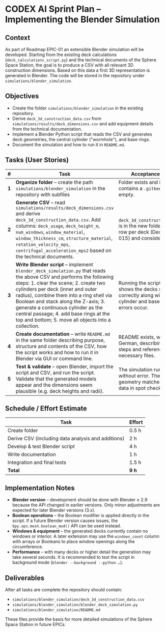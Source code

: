 # CODEX AI Sprint Plan – Implementing the Blender Simulation

## Context

As part of Roadmap EPIC-01 an extensible Blender simulation will be developed. Starting from the existing deck calculations (`deck_calculations_script.py`) and the technical documents of the Sphere Space Station, the goal is to produce a CSV with all relevant 3D construction dimensions. Based on this data a first 3D representation is generated in Blender. The code will be stored in the repository under `simulations/blender_simulation`.

## Objectives

- Create the folder `simulations/blender_simulation` in the existing repository.
- Derive `deck_3d_construction_data.csv` from `simulations/results/deck_dimensions.csv` and add equipment details from the technical documentation.
- Implement a Blender Python script that reads the CSV and generates deck geometries, the central cylinder ("wormhole"), and base rings.
- Document the simulation and how to run it in `README.md`.

## Tasks (User Stories)

| # | Task | Acceptance Criteria |
| --- | --- | --- |
| **1** | **Organize folder** – create the path `simulations/blender_simulation` in the repository with subfiles | Folder exists and initially contains a `.gitkeep` or is empty. |
| **2** | **Generate CSV** – read `simulations/results/deck_dimensions.csv` and derive `deck_3d_construction_data.csv`. Add columns: `deck_usage`, `deck_height_m`, `num_windows`, `window_material`, `window_thickness_cm`, `structure_material`, `rotation_velocity_mps`, `centrifugal_acceleration_mps2` based on the technical documents. | `deck_3d_construction_data.csv` is in the new folder with one row per deck (Deck 000–Deck 015) and consistent values. |
| **3** | **Write Blender script** – implement `blender_deck_simulation.py` that reads the above CSV and performs the following steps: 1. clear the scene; 2. create two cylinders per deck (inner and outer radius), combine them into a ring shell via Boolean and stack along the Z-axis; 3. generate a continuous cylinder as the central passage; 4. add base rings at the top and bottom; 5. move all objects into a collection. | Running the script in Blender shows the decks stacked correctly along with the central cylinder and base rings; no errors occur. |
| **4** | **Create documentation** – write `README.md` in the same folder describing purpose, structure and contents of the CSV, how the script works and how to run it in Blender via GUI or command line. | README exists, written in clear German, describing all relevant steps and referencing the necessary files. |
| **5** | **Test & validate** – open Blender, import the script and CSV, and run the script. Validate that the generated models appear and the dimensions seem plausible (e.g. deck heights and radii). | The simulation runs in Blender without error. The generated geometry matches the input data in spot checks. |

## Schedule / Effort Estimate

| Task | Effort |
| --- | --- |
| Create folder | 0.5 h |
| Derive CSV (including data analysis and additions) | 2 h |
| Develop & test Blender script | 4 h |
| Write documentation | 1 h |
| Integration and final tests | 1.5 h |
| **Total** | **9 h** |

## Implementation Notes

- **Blender version** – development should be done with Blender ≥ 2.9 because the API changed in earlier versions. Only minor adjustments are expected for later Blender versions (3.x).
- **Boolean operations** – the Boolean modifier is applied directly in the script. If a future Blender version causes issues, the `bpy.ops.mesh.boolean_mod()` API can be used instead.
- **Windows & equipment** – the generated decks currently contain no windows or interior. A later extension may use the `windows_count` column with arrays or Booleans to place window openings along the circumference.
- **Performance** – with many decks or higher detail the generation may take several seconds. It is recommended to test the script in background mode (`blender --background --python …`).

## Deliverables

After all tasks are complete the repository should contain:

- `simulations/blender_simulation/deck_3d_construction_data.csv`
- `simulations/blender_simulation/blender_deck_simulation.py`
- `simulations/blender_simulation/README.md`

These files provide the basis for more detailed simulations of the Sphere Space Station in future EPICs.

